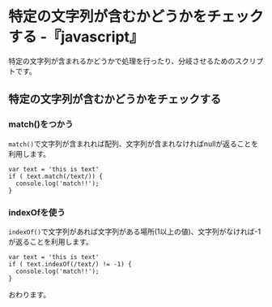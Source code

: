 # 特定の文字列が含むかどうかをチェックする -『javascript』

特定の文字列が含まれるかどうかで処理を行ったり、分岐させるためのスクリプトです。





## 特定の文字列が含むかどうかをチェックする




### match()をつかう

`match()`で文字列が含まれれば配列、文字列が含まれなければnullが返ることを利用します。

```
var text = 'this is text'
if ( text.match(/text/)) {
  console.log('match!!');
}

```



### indexOfを使う

`indexOf()`で文字列があれば文字列がある場所(1以上の値)、文字列がなければ-1が返ることを利用します。


```
var text = 'this is text'
if ( text.indexOf(/text/) != -1) {
  console.log('match!!');
}

```









おわります。
